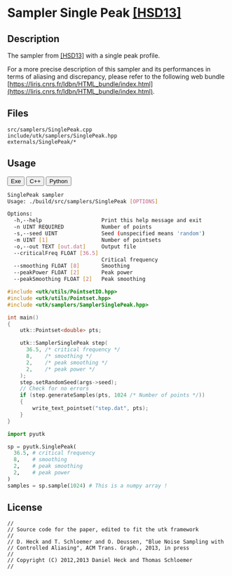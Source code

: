 # Sampler Single Peak [[HSD13]](http://kops.uni-konstanz.de/bitstream/handle/123456789/24358/Heck_243584.pdf%3Bjsessionid%3D6A7E6EFBFF35CDC5C5F8EBB5928C44F8?sequence%3D2)

## Description

The sampler from [[HSD13]](http://kops.uni-konstanz.de/bitstream/handle/123456789/24358/Heck_243584.pdf%3Bjsessionid%3D6A7E6EFBFF35CDC5C5F8EBB5928C44F8?sequence%3D2) with a single peak profile.  

For a more precise description of this sampler and its performances in terms of aliasing and discrepancy, please refer to the following web bundle [https://liris.cnrs.fr/ldbn/HTML_bundle/index.html](https://liris.cnrs.fr/ldbn/HTML_bundle/index.html).

## Files

```
src/samplers/SinglePeak.cpp  
include/utk/samplers/SinglePeak.hpp
externals/SinglePeak/*
```

## Usage

<button class="tablink exebutton" onclick="openCode('exe', this)" markdown="1">Exe</button> 
<button class="tablink cppbutton" onclick="openCode('cpp', this)" markdown="1">C++</button> 
<button class="tablink pybutton" onclick="openCode('py', this)" markdown="1">Python</button> 
<br/>
  

<div class="exe tabcontent">

```bash
SinglePeak sampler
Usage: ./build/src/samplers/SinglePeak [OPTIONS]

Options:
  -h,--help                   Print this help message and exit
  -n UINT REQUIRED            Number of points
  -s,--seed UINT              Seed (unspecified means 'random')
  -m UINT [1]                 Number of pointsets
  -o,--out TEXT [out.dat]     Output file
  --criticalFreq FLOAT [36.5]
                              Critical frequency
  --smoothing FLOAT [8]       Smoothing
  --peakPower FLOAT [2]       Peak power
  --peakSmoothing FLOAT [2]   Peak smoothing
```

</div>

<div class="cpp tabcontent">

```  cpp
#include <utk/utils/PointsetIO.hpp>
#include <utk/utils/Pointset.hpp>
#include <utk/samplers/SamplerSinglePeak.hpp>

int main()
{
    utk::Pointset<double> pts;

    utk::SamplerSinglePeak step(
      36.5, /* critical frequency */
      8,    /* smoothing */
      2,    /* peak smoothing */
      2,    /* peak power */
    );
    step.setRandomSeed(args->seed);
    // Check for no errors
    if (step.generateSamples(pts, 1024 /* Number of points */))
    {
        write_text_pointset("step.dat", pts);
    }
}
```  

</div>

<div class="py tabcontent">

``` python
import pyutk

sp = pyutk.SinglePeak(
  36.5, # critical frequency
  8,    # smoothing
  2,    # peak smoothing
  2,    # peak power
)
samples = sp.sample(1024) # This is a numpy array !
```  

</div>

## License

```
//
// Source code for the paper, edited to fit the utk framework
//
// D. Heck and T. Schloemer and O. Deussen, "Blue Noise Sampling with
// Controlled Aliasing", ACM Trans. Graph., 2013, in press
//
// Copyright (C) 2012,2013 Daniel Heck and Thomas Schloemer
//
``` 